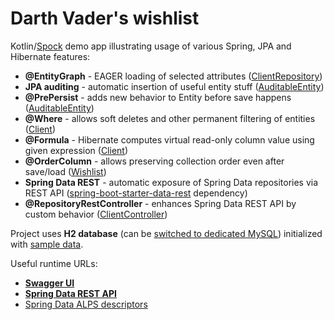 # Darth Vader's wishlist

Kotlin/[Spock](https://spockframework.org/spock/docs/) demo app illustrating usage of various Spring, JPA and Hibernate features:

* **@EntityGraph** - EAGER loading of selected attributes ([ClientRepository](src/main/kotlin/dk/cngroup/wishlist/entity/Client.kt))
* **JPA auditing** - automatic insertion of useful entity stuff ([AuditableEntity](src/main/kotlin/dk/cngroup/wishlist/entity/AuditableEntity.kt))
* **@PrePersist** - adds new behavior to Entity before save happens ([AuditableEntity](src/main/kotlin/dk/cngroup/wishlist/entity/AuditableEntity.kt))
* **@Where** - allows soft deletes and other permanent filtering of entities ([Client](src/main/kotlin/dk/cngroup/wishlist/entity/Client.kt))
* **@Formula** - Hibernate computes virtual read-only column value using given expression ([Client](src/main/kotlin/dk/cngroup/wishlist/entity/Client.kt))
* **@OrderColumn** - allows preserving collection order even after save/load ([Wishlist](src/main/kotlin/dk/cngroup/wishlist/entity/Wishlist.kt))
* **Spring Data REST** - automatic exposure of Spring Data repositories via REST API ([spring-boot-starter-data-rest](build.gradle.kts) dependency)
* **@RepositoryRestController** - enhances Spring Data REST API by custom behavior ([ClientController](src/main/kotlin/dk/cngroup/wishlist/controller/ClientController.kt))

Project uses **H2 database** (can be [switched to dedicated MySQL](src/main/resources/application.yml)) initialized with [sample data](src/main/kotlin/dk/cngroup/wishlist/DatabaseInitializer.kt).

Useful runtime URLs:
* **[Swagger UI](http://localhost:8080/openapi/swagger)**
* **[Spring Data REST API](http://localhost:8080)**
* [Spring Data ALPS descriptors](http://localhost:8080/profile)

